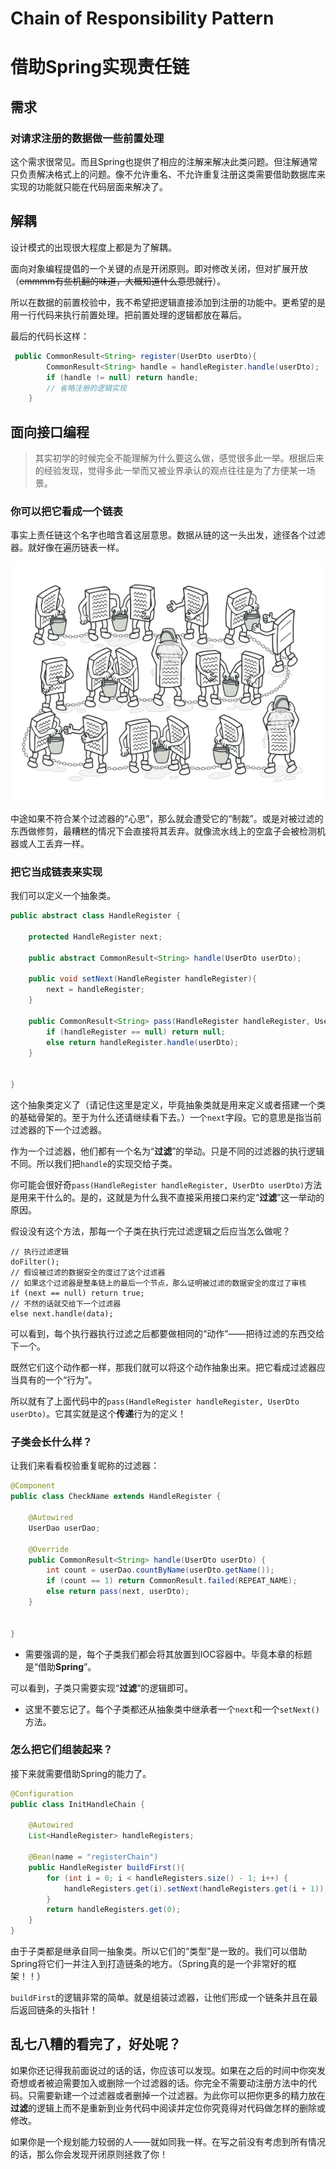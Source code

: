 # Chain of Responsibility Pattern


<h1>借助Spring实现责任链</h1>

## 需求

### 对请求注册的数据做一些前置处理

这个需求很常见。而且Spring也提供了相应的注解来解决此类问题。但注解通常只负责解决格式上的问题。像不允许重名、不允许重复注册这类需要借助数据库来实现的功能就只能在代码层面来解决了。

## 解耦

设计模式的出现很大程度上都是为了解耦。

面向对象编程提倡的一个关键的点是开闭原则。即对修改关闭，但对扩展开放（~~emmmm有些机翻的味道，大概知道什么意思就行~~）。

所以在数据的前置校验中，我不希望把逻辑直接添加到注册的功能中。更希望的是用一行代码来执行前置处理。把前置处理的逻辑都放在幕后。

最后的代码长这样：

```java
 public CommonResult<String> register(UserDto userDto){
        CommonResult<String> handle = handleRegister.handle(userDto);
        if (handle != null) return handle;
       	// 省略注册的逻辑实现
    }
```

## 面向接口编程

> 其实初学的时候完全不能理解为什么要这么做，感觉很多此一举。根据后来的经验发现，觉得多此一举而又被业界承认的观点往往是为了方便某一场景。

### 你可以把它看成一个链表

事实上责任链这个名字也暗含着这层意思。数据从链的这一头出发，途径各个过滤器。就好像在遍历链表一样。

![image-20221126231316185](/责任链.jpg)

中途如果不符合某个过滤器的“心思”，那么就会遭受它的“制裁”。或是对被过滤的东西做修剪，最糟糕的情况下会直接将其丢弃。就像流水线上的空盒子会被检测机器或人工丢弃一样。

### 把它当成链表来实现

我们可以定义一个抽象类。

```java
public abstract class HandleRegister {

    protected HandleRegister next;

    public abstract CommonResult<String> handle(UserDto userDto);

    public void setNext(HandleRegister handleRegister){
        next = handleRegister;
    }

    public CommonResult<String> pass(HandleRegister handleRegister, UserDto userDto){
        if (handleRegister == null) return null;
        else return handleRegister.handle(userDto);
    }


}
```

这个抽象类定义了（请记住这里是定义，毕竟抽象类就是用来定义或者搭建一个类的基础骨架的。至于为什么还请继续看下去。）一个`next`字段。它的意思是指当前过滤器的下一个过滤器。

作为一个过滤器，他们都有一个名为“**过滤**”的举动。只是不同的过滤器的执行逻辑不同。所以我们把`handle`的实现交给子类。

你可能会很好奇`pass(HandleRegister handleRegister, UserDto userDto)`方法是用来干什么的。是的，这就是为什么我不直接采用接口来约定“**过滤**”这一举动的原因。

假设没有这个方法，那每一个子类在执行完过滤逻辑之后应当怎么做呢？

```
// 执行过滤逻辑
doFilter();
// 假设被过滤的数据安全的度过了这个过滤器
// 如果这个过滤器是整条链上的最后一个节点，那么证明被过滤的数据安全的度过了审核
if (next == null) return true;
// 不然的话就交给下一个过滤器
else next.handle(data);
```

可以看到，每个执行器执行过滤之后都要做相同的“动作”——把待过滤的东西交给下一个。

既然它们这个动作都一样，那我们就可以将这个动作抽象出来。把它看成过滤器应当具有的一个“行为”。

所以就有了上面代码中的`pass(HandleRegister handleRegister, UserDto userDto)`。它其实就是这个**传递**行为的定义！

### 子类会长什么样？

让我们来看看校验重复昵称的过滤器：

```java
@Component
public class CheckName extends HandleRegister {

    @Autowired
    UserDao userDao;

    @Override
    public CommonResult<String> handle(UserDto userDto) {
        int count = userDao.countByName(userDto.getName());
        if (count == 1) return CommonResult.failed(REPEAT_NAME);
        else return pass(next, userDto);
    }


}
```

- 需要强调的是，每个子类我们都会将其放置到IOC容器中。毕竟本章的标题是“借助**Spring**”。

可以看到，子类只需要实现“**过滤**”的逻辑即可。

- 这里不要忘记了。每个子类都还从抽象类中继承者一个`next`和一个`setNext()`方法。

### 怎么把它们组装起来？

接下来就需要借助Spring的能力了。

```java
@Configuration
public class InitHandleChain {

    @Autowired
    List<HandleRegister> handleRegisters;

    @Bean(name = "registerChain")
    public HandleRegister buildFirst(){
        for (int i = 0; i < handleRegisters.size() - 1; i++) {
            handleRegisters.get(i).setNext(handleRegisters.get(i + 1));
        }
        return handleRegisters.get(0);
    }
}
```

由于子类都是继承自同一抽象类。所以它们的“类型”是一致的。我们可以借助Spring将它们一并注入到打造链条的地方。（Spring真的是一个非常好的框架！！）

`buildFirst`的逻辑非常的简单。就是组装过滤器，让他们形成一个链条并且在最后返回链条的头指针！

## 乱七八糟的看完了，好处呢？

如果你还记得我前面说过的话的话，你应该可以发现。如果在之后的时间中你突发奇想或者被迫需要加入或删除一个过滤器的话。你完全不需要动注册方法中的代码。只需要新建一个过滤器或者删掉一个过滤器。为此你可以把你更多的精力放在**过滤**的逻辑上而不是重新到业务代码中阅读并定位你究竟得对代码做怎样的删除或修改。

如果你是一个规划能力较弱的人——就如同我一样。在写之前没有考虑到所有情况的话，那么你会发现开闭原则拯救了你！


